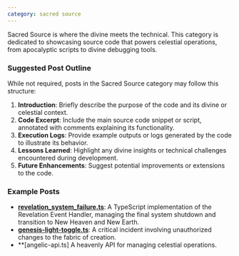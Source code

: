 ```yaml
---
category: sacred source
---
```


Sacred Source is where the divine meets the technical. This category is dedicated to showcasing source code that powers celestial operations, from apocalyptic scripts to divine debugging tools.


### Suggested Post Outline

While not required, posts in the Sacred Source category may follow this structure:

1. **Introduction**: Briefly describe the purpose of the code and its divine or celestial context.
2. **Code Excerpt**: Include the main source code snippet or script, annotated with comments explaining its functionality.
3. **Execution Logs**: Provide example outputs or logs generated by the code to illustrate its behavior.
4. **Lessons Learned**: Highlight any divine insights or technical challenges encountered during development.
5. **Future Enhancements**: Suggest potential improvements or extensions to the code.

### Example Posts

- **[revelation_system_failure.ts](/_future/revelation-system-failure.ts.md)**: A TypeScript implementation of the Revelation Event Handler, managing the final system shutdown and transition to New Heaven and New Earth.
- **[genesis-light-toggle.ts](/_future/incident-heretical-commit-genesis-main.md)**: A critical incident involving unauthorized changes to the fabric of creation.
- **[angelic-api.ts] A heavenly API for managing celestial operations.
